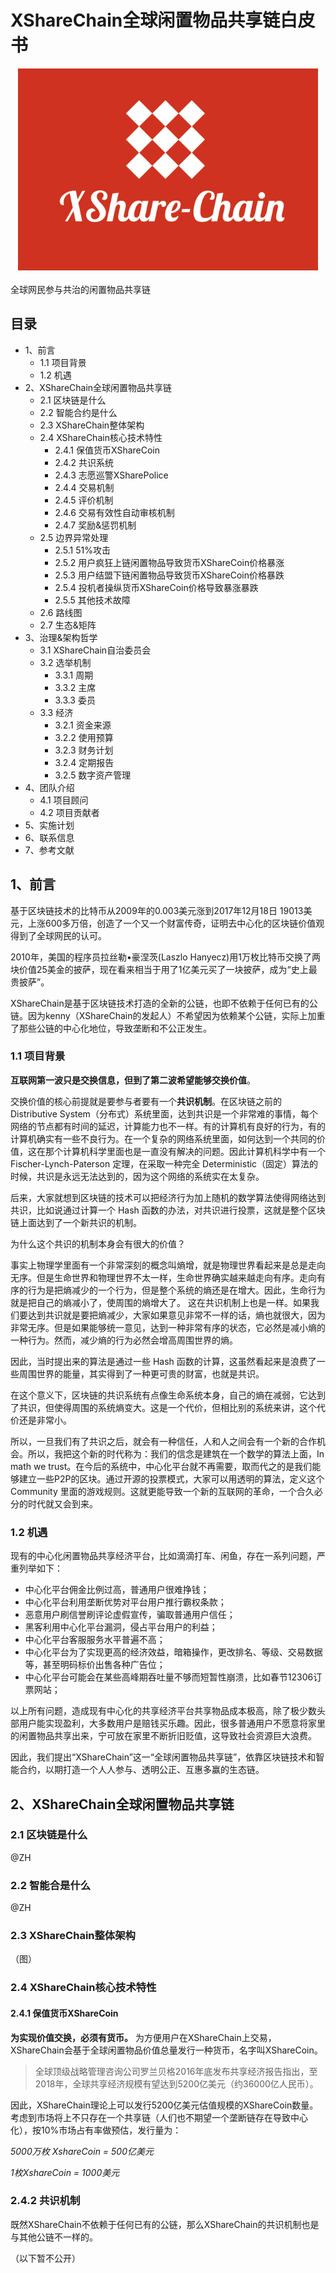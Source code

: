 # XShareChain全球闲置物品共享链白皮书
<div style="text-align:center">
<img src="XShare-logo.jpg" width="480px">
</div>
<br/>
全球网民参与共治的闲置物品共享链

## 目录
* 1、前言
  * 1.1 项目背景
  * 1.2 机遇 
* 2、XShareChain全球闲置物品共享链
  * 2.1 区块链是什么
  * 2.2 智能合约是什么
  * 2.3 XShareChain整体架构
  * 2.4 XShareChain核心技术特性
      * 2.4.1 保值货币XShareCoin
      * 2.4.2 共识系统
      * 2.4.3 志愿巡警XSharePolice
      * 2.4.4 交易机制
      * 2.4.5 评价机制
      * 2.4.6 交易有效性自动审核机制
      * 2.4.7 奖励&惩罚机制
  * 2.5 边界异常处理 
      * 2.5.1 51%攻击 
      * 2.5.2 用户疯狂上链闲置物品导致货币XShareCoin价格暴涨
      * 2.5.3 用户结盟下链闲置物品导致货币XShareCoin价格暴跌
      * 2.5.4 投机者操纵货币XShareCoin价格导致暴涨暴跌
      * 2.5.5 其他技术故障
  * 2.6 路线图
  * 2.7 生态&矩阵
* 3、治理&架构哲学
  * 3.1 XShareChain自治委员会
  * 3.2 选举机制
      * 3.3.1 周期
      * 3.3.2 主席
      * 3.3.3 委员 
  * 3.3 经济
      * 3.2.1 资金来源
      * 3.2.2 使用预算
      * 3.2.3 财务计划
      * 3.2.4 定期报告
      * 3.2.5 数字资产管理
* 4、团队介绍
  * 4.1 项目顾问
  * 4.2 项目贡献者
* 5、实施计划
* 6、联系信息
* 7、参考文献

## 1、前言
基于区块链技术的比特币从2009年的0.003美元涨到2017年12月18日 19013美元，上涨600多万倍，创造了一个又一个财富传奇，证明去中心化的区块链价值观得到了全球网民的认可。

2010年，美国的程序员拉丝勒•豪涅茨(Laszlo Hanyecz)用1万枚比特币交换了两块价值25美金的披萨，现在看来相当于用了1亿美元买了一块披萨，成为“史上最贵披萨”。

XShareChain是基于区块链技术打造的全新的公链，也即不依赖于任何已有的公链。因为kenny（XShareChain的发起人）不希望因为依赖某个公链，实际上加重了那些公链的中心化地位，导致垄断和不公正发生。

### 1.1 项目背景
**互联网第一波只是交换信息，但到了第二波希望能够交换价值**。

交换价值的核心前提就是要参与者要有一个**共识机制**。在区块链之前的 Distributive System（分布式）系统里面，达到共识是一个非常难的事情，每个网络的节点都有时间的延迟，计算能力也不一样。有的计算机有良好的行为，有的计算机确实有一些不良行为。在一个复杂的网络系统里面，如何达到一个共同的价值，这在那个计算机科学里面也是一直没有解决的问题。因此计算机科学中有一个 Fischer-Lynch-Paterson 定理，在采取一种完全 Deterministic（固定）算法的时候，共识是永远无法达到的，因为这个网络的系统实在太复杂。

后来，大家就想到区块链的技术可以把经济行为加上随机的数学算法使得网络达到共识，比如说通过计算一个 Hash 函数的办法，对共识进行投票，这就是整个区块链上面达到了一个新共识的机制。

为什么这个共识的机制本身会有很大的价值？

事实上物理学里面有一个非常深刻的概念叫熵增，就是物理世界看起来是总是走向无序。但是生命世界和物理世界不太一样，生命世界确实越来越走向有序。走向有序的行为是把熵减少的一个行为，但是整个系统的熵还是在增大。因此，生命行为就是把自己的熵减小了，使周围的熵增大了。
这在共识机制上也是一样。如果我们要达到共识就是要把熵减少，大家如果意见非常不一样的话，熵也就很大，因为非常无序。但是如果能够统一意见，达到一种非常有序的状态，它必然是减小熵的一种行为。然而，减少熵的行为必然会增高周围世界的熵。

因此，当时提出来的算法是通过一些 Hash 函数的计算，这虽然看起来是浪费了一些周围世界的能量，其实得到了一种更可贵的财富，也就是共识。

在这个意义下，区块链的共识系统有点像生命系统本身，自己的熵在减弱，它达到了共识，但使得周围的系统熵变大。这是一个代价，但相比别的系统来讲，这个代价还是非常小。

所以，一旦我们有了共识之后，就会有一种信任，人和人之间会有一个新的合作机会。所以，我把这个新的时代称为：我们的信念是建筑在一个数学的算法上面，In math we trust。在今后的系统中，中心化平台就不再需要，取而代之的是我们能够建立一些P2P的区块。通过开源的投票模式，大家可以用透明的算法，定义这个Community 里面的游戏规则。这就更能导致一个新的互联网的革命，一个合久必分的时代就又会到来。

### 1.2 机遇
现有的中心化闲置物品共享经济平台，比如滴滴打车、闲鱼，存在一系列问题，严重列举如下：

* 中心化平台佣金比例过高，普通用户很难挣钱；
* 中心化平台利用垄断优势对平台用户推行霸权条款；
* 恶意用户刷信誉刷评论虚假宣传，骗取普通用户信任；
* 黑客利用中心化平台漏洞，侵占平台用户的利益；
* 中心化平台客服服务水平普遍不高；
* 中心化平台为了实现更高的经济效益，暗箱操作，更改排名、等级、交易数据等，甚至明码标价出售各种广告位；
* 中心化平台可能会在某些高峰期吞吐量不够而短暂性崩溃，比如春节12306订票网站；

以上所有问题，造成现有中心化的共享经济平台共享物品成本极高，除了极少数头部用户能实现盈利，大多数用户是赔钱买乐趣。因此，很多普通用户不愿意将家里的闲置物品共享出来，宁可放在家里不断折旧贬值，这导致社会资源巨大浪费。

因此，我们提出“XShareChain”这一“全球闲置物品共享链”，依靠区块链技术和智能合约，以期打造一个人人参与、透明公正、互惠多赢的生态链。

## 2、XShareChain全球闲置物品共享链
### 2.1 区块链是什么
@ZH
### 2.2 智能合是什么
@ZH
### 2.3 XShareChain整体架构
（图）
### 2.4 XShareChain核心技术特性
#### 2.4.1 保值货币XShareCoin
**为实现价值交换，必须有货币。**
为方便用户在XShareChain上交易，XShareChain会基于全球闲置物品价值总量发行一种货币，名字叫XShareCoin。

> 全球顶级战略管理咨询公司罗兰贝格2016年底发布共享经济报告指出，至2018年，全球共享经济规模有望达到5200亿美元（约36000亿人民币）。

因此，XShareChain理论上可以发行5200亿美元估值规模的XShareCoin数量。考虑到市场将上不只存在一个共享链（人们也不期望一个垄断链存在导致中心化），按10%市场占有率做预估，发行量为：

*5000万枚 XshareCoin = 500亿美元*

*1枚XshareCoin = 1000美元*

### 2.4.2 共识机制
既然XShareChain不依赖于任何已有的公链，那么XShareChain的共识机制也是与其他公链不一样的。

（以下暂不公开）